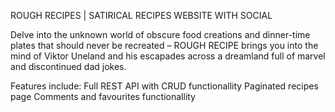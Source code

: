 ROUGH RECIPES | SATIRICAL RECIPES WEBSITE WITH SOCIAL

Delve into the unknown world of obscure food creations and dinner-time plates that should never be recreated – ROUGH RECIPE brings you into the mind of Viktor Uneland and his escapades across a dreamland full of marvel and discontinued dad jokes.

Features include:
Full REST API with CRUD functionallity
Paginated recipes page
Comments and favourites functionallity
